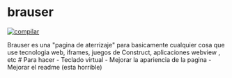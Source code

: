 # brauser
<p>
<a href="https://github.com/Luarpri/brauser/actions/workflows/pages/pages-build-deployment/"><img src="https://github.com/Luarpri/brauser/actions/workflows/pages/pages-build-deployment/badge.svg" alt="compilar"></a>
</p>
Brauser es una "pagina de aterrizaje" para basicamente cualquier cosa que use tecnologia web, iframes, juegos de Construct, aplicaciones webview , etc
# Para hacer
- Teclado virtual
- Mejorar la apariencia de la pagina
- Mejorar el readme (esta horrible)